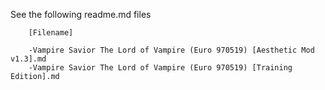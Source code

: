 See the following readme.md files

        [Filename]

        -Vampire Savior The Lord of Vampire (Euro 970519) [Aesthetic Mod v1.3].md
        -Vampire Savior The Lord of Vampire (Euro 970519) [Training Edition].md
